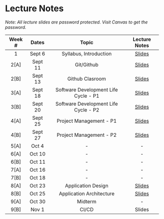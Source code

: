 # Lecture Notes

_Note: All lecture slides are password protected. Visit Canvas to get the password._

| **Week #** | **Dates** |              **Topic**               |                                                                                                                                                                          **Lecture Notes**                                                                                                                                                                          |
| :--------: | :-------: | :----------------------------------: | :-----------------------------------------------------------------------------------------------------------------------------------------------------------------------------------------------------------------------------------------------------------------------------------------------------------------------------------------------------------------: |
|     1      |  Sept 6   |        Syllabus, Introduction        | [Slides](https://jstrieb.github.io/link-lock/#eyJ2IjoiMC4wLjEiLCJlIjoiTW1sMzlCaW03R2dlK1pMd3FuK3g5OCszMUs5cWFKcytMenpTZ3N6MDFTcHNiVTJFRG9XQmJqeURUWUdjTVUzMVY5dVhuSmt5c0djbjhFdVdRellQWHJFUFVTTzFsSXh0T2FrNU42UEQ4SG43S2hLMmJtdVdQMnplVnlIV3JqZEVPTVh3S0JDalNNOHFhV2ZBVjNvdk1WcVE5QVU9IiwicyI6IkVuM0Rqc0NVTjJ5RVhWeDRXOGxYU1E9PSIsImkiOiJuaWxwVFBwUnYrZDRvbFl2In0=) |
|    2[A]    |  Sept 11  |              Git/Github              | [Slides](https://jstrieb.github.io/link-lock/#eyJ2IjoiMC4wLjEiLCJlIjoiUzN4Y2RIRFA1NEdCN040aWFNc1N0ZE91aE5hMHRTVjFBSU1HL2FpUFRJblgvU2N3Z2hadTVNOGJ3aitqbjljSGtGVVhPOEkrUDZ6RnlWU01wT1RBT2NjTWljcjkwLytwb1Nzb0ErUnFQZlJ0YWowVFdnR2gvMUk5TFFMUUpLVFFZRERaekgybTQyV2ltZ05acW1NYnpZaDZjck09IiwicyI6Im5McFR6Zk5WbjY0dzlBcHptU1JGbGc9PSIsImkiOiJxUVhhaDZZTGJLY1dKRHRGIn0=) |
|    2[B]    |  Sept 13  |           Github Clasroom            | [Slides](https://jstrieb.github.io/link-lock/#eyJ2IjoiMC4wLjEiLCJlIjoiUzdReVpoV2FuNi9ZdGxmMTJMeUVKUkFyZUxLN1d0RWVyelI0RUR5eSsyZ2pvWjRDcTZsOEJSZWRzR1B6L1hVcXBHbHJnRzBrczJPcWVqQ0lZRThVK1JiMklCdy9HNFRmdWk0cHlkeHhyUlJtTGV6Ym1xOWcwVFpLK1cxNW9iUy82aUF0aU1TVG95UkhyOHdFMnh6ajhuQVNlUk09IiwicyI6IkVMdklreDdzUkswMVMyQ251NTdxOGc9PSIsImkiOiIrK2xRM2h5SUJTSkIxcVJPIn0=) |
|    3[A]    |  Sept 18  | Software Development Life Cycle - P1 | [Slides](https://jstrieb.github.io/link-lock/#eyJ2IjoiMC4wLjEiLCJlIjoiKzkzVmR5KzZyZUpPWmg5Y2ZYcmlRTVBxSHE2M3YyR2NWQTQ2bDNSZEovSVNzcmVWSTZ3bGw5UXRxdXVnSzFuT2phS29oQWRxck9OcWYwdWtaZnVBS3lCS3FsNkZndmZseFcyUEh0Y0FxT0ZQQmdxNHBvM2JnakEvVW1FZnpHQllyRVZiK0thSExWamFkWDhSKzVzTExLb2pCZG89IiwicyI6Ikh1SFBtVGl5dkVoSmFZdmRRdTFLSXc9PSIsImkiOiJHaDNKbXRIa3FLbmtsbnVZIn0=) |
|    3[B]    |  Sept 20  | Software Development Life Cycle - P2 | [Slides](https://jstrieb.github.io/link-lock/#eyJ2IjoiMC4wLjEiLCJlIjoibXpwaWF4bHJrWmJnQ1BZNWZsV1I4MTVuQm9FWEdrakE2ZGl4UHI3RTNZOU4xTVRxbWlwaTlKbkE4NGpsSm44VmhVYjVYYW1VdmlQMHp1T25RcktRcXQxUERVbjBvcSt1MXlEbDRLV2RZNlFBMTR4WjFqeGhsL0ZFSjFGTHpQbUpacURRc1FBV2dWdmZ3Y3h0SnlRL1lsYldoZTQ9IiwicyI6InJBVy9BR0tLbVRwSWlPWm83OWhHN3c9PSIsImkiOiJiSUFNaWtQRklzZU9nazhPIn0=) |
|    4[A]    |  Sept 25  |       Project Management - P1        | [Slides](https://jstrieb.github.io/link-lock/#eyJ2IjoiMC4wLjEiLCJlIjoiVklnamZHNC9XS3lrenJnbXV6TXBPOS9HblpzQVgreHBBdUJiR2w2VGt3UkFuOCsxbHQ2TmpWWTBaT24yRnZNN29SSlAra1RJUE9DMm1HYkVQVWdzRFN1eGNFMlUwSytKSkpWZXgyam5lTXErbUg4Ym94b25WUmpadlVyTFJVVDRLOWJla21KYTdwb0tWRkEvU1lTVlkzMVdGRlk9IiwicyI6InpzK1ZZVEg3T2xoV1F1a1E0MzAyWXc9PSIsImkiOiJXTkVmVG14VndCbEljQmgzIn0=) |
|    4[B]    |  Sept 27  |       Project Management - P2        | [Slides](https://jstrieb.github.io/link-lock/#eyJ2IjoiMC4wLjEiLCJlIjoiWGNOaXlMZzluem9xYTBvMzJ5WVN4T2s0UE9UTkJJWklBWXhFUXFxNWhDUS9QRVE2YU1FeWJKblVLeFlqU3BpTldGVFI0UENaYzhmVHJ6MC9Md2RGRlcvZEFKa0Jjd3lSWFBPekNDVTdJQmYraitiTVQwQktYUnBudlJtYXR2c200eDlCOW9LeTZGNUtUR3Y1VmY1aUt1Nk9wSDg9IiwicyI6IktsRWU1V2dkN2pqSW9BcDFISkhqaGc9PSIsImkiOiJWQ1dkdmFiUUNxajNTQnBhIn0=) |
|    5[A]    |  Oct 4  |       -        | - |
|    6[A]    |  Oct 10  |       -        | - |
|    6[B]    |  Oct 11  |       -        | - |
|    7[A]    |  Oct 16  |       -        | - |
|    7[B]    |  Oct 18  |       -        | - |
|    8[A]    |  Oct 23  |       Application Design        | [Slides](https://jstrieb.github.io/link-lock/#eyJ2IjoiMC4wLjEiLCJlIjoiUjcways3anZZem0rcXRlQlNScWJlaEZiVHMwSE10VXlyL0k0VmVtOEFNeHp3cnNac0hlbi82Q2pQNW5qQnJQNTltVWNvb1J5cDlxRDdyMjg4dmZpc0tjOU5kYURlM0pJMEdTYUIzTHhMWGdLS211OTRXVE5vZjh2eHlxS0Yxb0ZBMlZkNHFsTE9jYy93N1k4RkRHaFJmcDFMYW89IiwicyI6Ii82bTJQa3dINHl3RE15czJnK3k3Rnc9PSIsImkiOiJGdjRINVpsR0wwVjhxQ1lHIn0=) |
|    8[B]    |  Oct 25  |       Application Architecture        | [Slides](https://jstrieb.github.io/link-lock/#yJ2IjoiMC4wLjEiLCJlIjoiaWZ5TXVjc1FYZUhzbDFCUG1WS2o3cGJPenZWNVFOa3J1NHZKUS81Y3hzZ0xsb1lzVjJIN1NkUXhoanVVbWZTSEJhL3NIRG9qSjdpOHI2d3p6by94UTZNOTN4Z1FIM3dSajYzdklQTEEyRnVEVklGd3ZPQnRPc28yNXB5bko5MHZ0Q0pCOEcvRzlvaXFTd3NSZFkvTlVyTHp0T289IiwicyI6Ik5pK0I4K3JRRXN4VVpaT3JES2VIaFE9PSIsImkiOiJDVkd1b2w1TnZsMWZmZmhqIn0=) |
|    9[A]    |  Oct 30  |       Midterm        | - |
|    9[B]    |  Nov 1  |       CI/CD        | Slides |
<!-- add e to # -->